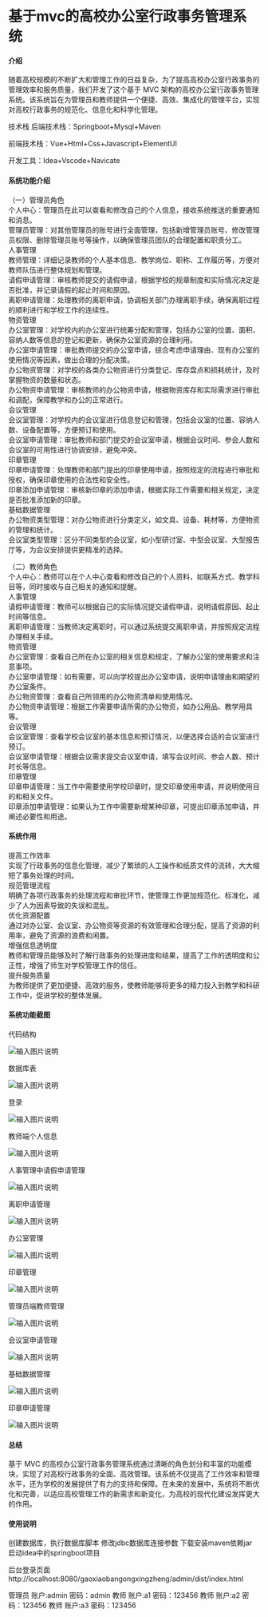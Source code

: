 # 基于mvc的高校办公室行政事务管理系统

#### 介绍
随着高校规模的不断扩大和管理工作的日益复杂，为了提高高校办公室行政事务的管理效率和服务质量，我们开发了这个基于 MVC 架构的高校办公室行政事务管理系统。该系统旨在为管理员和教师提供一个便捷、高效、集成化的管理平台，实现对高校行政事务的规范化、信息化和科学化管理。

技术栈
后端技术栈：Springboot+Mysql+Maven

前端技术栈：Vue+Html+Css+Javascript+ElementUI

开发工具：Idea+Vscode+Navicate

#### 系统功能介绍
（一）管理员角色  
个人中心：管理员在此可以查看和修改自己的个人信息，接收系统推送的重要通知和消息。  
管理员管理：对其他管理员的账号进行全面管理，包括新增管理员账号、修改管理员权限、删除管理员账号等操作，以确保管理员团队的合理配置和职责分工。  
人事管理  
教师管理：详细记录教师的个人基本信息、教学岗位、职称、工作履历等，方便对教师队伍进行整体规划和管理。  
请假申请管理：审核教师提交的请假申请，根据学校的规章制度和实际情况决定是否批准，并记录请假的起止时间和原因。  
离职申请管理：处理教师的离职申请，协调相关部门办理离职手续，确保离职过程的顺利进行和学校工作的连续性。  
物资管理  
办公室管理：对学校内的办公室进行统筹分配和管理，包括办公室的位置、面积、容纳人数等信息的登记和更新，确保办公室资源的合理利用。  
办公室申请管理：审批教师提交的办公室申请，综合考虑申请理由、现有办公室的使用情况等因素，做出合理的分配决策。  
办公物资管理：对学校的各类办公物资进行分类登记、库存盘点和损耗统计，及时掌握物资的数量和状态。  
办公物资申请管理：审核教师的办公物资申请，根据物资库存和实际需求进行审批和调配，保障教学和办公的正常进行。  
会议管理  
会议室管理：对学校内的会议室进行信息登记和管理，包括会议室的位置、容纳人数、设备配置等，方便预订和使用。  
会议室申请管理：审批教师和部门提交的会议室申请，根据会议时间、参会人数和会议室的可用性进行协调安排，避免冲突。  
印章管理  
印章申请管理：处理教师和部门提出的印章使用申请，按照规定的流程进行审批和授权，确保印章使用的合法性和安全性。  
印章添加申请管理：审核新印章的添加申请，根据实际工作需要和相关规定，决定是否批准添加新的印章。  
基础数据管理  
办公物资类型管理：对办公物资进行分类定义，如文具、设备、耗材等，方便物资的管理和统计。  
会议室类型管理：区分不同类型的会议室，如小型研讨室、中型会议室、大型报告厅等，为会议安排提供更精准的选择。  

（二）教师角色  
个人中心：教师可以在个人中心查看和修改自己的个人资料，如联系方式、教学科目等，同时接收与自己相关的通知和提醒。  
人事管理  
请假申请管理：教师可以根据自己的实际情况提交请假申请，说明请假原因、起止时间等信息。  
离职申请管理：当教师决定离职时，可以通过系统提交离职申请，并按照规定流程办理相关手续。  
物资管理  
办公室管理：查看自己所在办公室的相关信息和规定，了解办公室的使用要求和注意事项。  
办公室申请管理：如有需要，可以向学校提出办公室申请，说明申请理由和期望的办公室条件。  
办公物资管理：查看自己所领用的办公物资清单和使用情况。  
办公物资申请管理：根据工作需要申请所需的办公物资，如办公用品、教学用具等。  
会议管理  
会议室管理：查看学校会议室的基本信息和预订情况，以便选择合适的会议室进行预订。  
会议室申请管理：根据会议需求提交会议室申请，填写会议时间、参会人数、预计时长等信息。  
印章管理  
印章申请管理：当工作中需要使用学校印章时，提交印章使用申请，并说明使用目的和相关文件。  
印章添加申请管理：如果认为工作中需要新增某种印章，可提出印章添加申请，并阐述必要性和用途。  

#### 系统作用  
提高工作效率  
实现了行政事务的信息化管理，减少了繁琐的人工操作和纸质文件的流转，大大缩短了事务处理的时间。  
规范管理流程  
明确了各项行政事务的处理流程和审批环节，使管理工作更加规范化、标准化，减少了人为因素导致的失误和混乱。  
优化资源配置  
通过对办公室、会议室、办公物资等资源的有效管理和合理分配，提高了资源的利用率，避免了资源的浪费和闲置。  
增强信息透明度  
教师和管理员能够及时了解行政事务的处理进度和结果，提高了工作的透明度和公正性，增强了师生对学校管理工作的信任。  
提升服务质量  
为教师提供了更加便捷、高效的服务，使教师能够将更多的精力投入到教学和科研工作中，促进学校的整体发展。  

#### 系统功能截图

代码结构

![输入图片说明](images/3b35dcbc87243f583e5daa03be1ce11.png)

数据库表

![输入图片说明](images/e9758a6cdc2cbb7440082d3ace0d36b.png)

登录

![输入图片说明](images/464fb731d0e8f835d28dc6a9f952108.png)

教师端个人信息

![输入图片说明](images/81b76ba0aa72f1859031f593763a2ac.png)

人事管理中请假申请管理

![输入图片说明](images/f089080a26a2db094a40b97b94a7073.png)

离职申请管理

![输入图片说明](images/580beaf8c780aefe2eadf602b19a3c9.png)

办公室管理

![输入图片说明](images/356d070e98878bde7c21410d52d5013.png)

印章管理

![输入图片说明](images/6fff56f6186574fec64af969c3a541d.png)

管理员端教师管理

![输入图片说明](images/f0093ccbdb19dd5d827e799197c06f5.png)

会议室申请管理

![输入图片说明](images/084889992ca0ccc8df9e1065286a63b.png)

基础数据管理

![输入图片说明](images/3382744ed0ab29384a518c683bf214a.png)

印章申请管理

![输入图片说明](images/a025b126fd162eb9d500a6f9eb79e6b.png)

#### 总结

基于 MVC 的高校办公室行政事务管理系统通过清晰的角色划分和丰富的功能模块，实现了对高校行政事务的全面、高效管理。该系统不仅提高了工作效率和管理水平，还为学校的发展提供了有力的支持和保障。在未来的发展中，系统将不断优化和完善，以适应高校管理工作的新需求和新变化，为高校的现代化建设发挥更大的作用。

#### 使用说明

创建数据库，执行数据库脚本 修改jdbc数据库连接参数 下载安装maven依赖jar 启动idea中的springboot项目

后台登录页面
http://localhost:8080/gaoxiaobangongxingzheng/admin/dist/index.html

管理员			账户:admin 	密码：admin
教师				账户:a1 		密码：123456
教师				账户:a2 		密码：123456
教师				账户:a3 		密码：123456